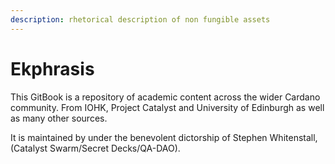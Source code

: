 ```yaml
---
description: rhetorical description of non fungible assets
---
```


# Ekphrasis

This GitBook is a repository of academic content across the wider Cardano community. From IOHK, Project Catalyst and University of Edinburgh as well as many other sources.

It is maintained by under the benevolent dictorship of Stephen Whitenstall, \(Catalyst Swarm/Secret Decks/QA-DAO\).





